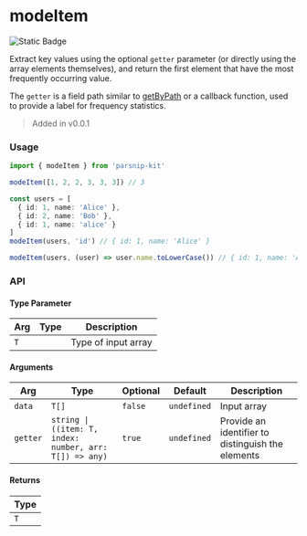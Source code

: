 # modeItem
![Static Badge](https://img.shields.io/badge/Coverage-100.00%-FF8C00)
      
Extract key values using the optional `getter` parameter (or directly using the array elements themselves), and return the first element that have the most frequently occurring value.

The `getter` is a field path similar to [getByPath](../object/getByPath) or a callback function, used to provide a label for frequency statistics.

> Added in v0.0.1



### Usage

```ts
import { modeItem } from 'parsnip-kit'

modeItem([1, 2, 2, 3, 3, 3]) // 3

const users = [
  { id: 1, name: 'Alice' },
  { id: 2, name: 'Bob' },
  { id: 1, name: 'alice' }
]
modeItem(users, 'id') // { id: 1, name: 'Alice' }

modeItem(users, (user) => user.name.toLowerCase()) // { id: 1, name: 'Alice' }
```


### API

#### Type Parameter

| Arg | Type | Description |
| --- | --- | --- |
| `T` | ` ` | Type of input array |

#### Arguments

| Arg | Type | Optional | Default | Description |
| --- | --- | --- | --- | --- |
| `data` | `T[]` | `false` | `undefined` | Input array |
| `getter` | `string \| ((item: T, index: number, arr: T[]) => any)` | `true` | `undefined` | Provide an identifier to distinguish the elements |

#### Returns

| Type |
| ---  |
| `T`  |